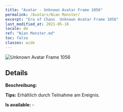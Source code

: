 ```yaml
---
title: "Avatar - Unknown Avatar Frame 1056"
permalink: /Avatars/Nian Monster/
excerpt: "Era of Chaos  Unknown Avatar Frame 1056"
last_modified_at: 2021-05-18
locale: de
ref: "Nian Monster.md"
toc: false
classes: wide
---
```

 ![Unknown Avatar Frame 1056](/images/a/avatarFrame_56.png)

## Details

 **Beschreibung:**  

 **Tips:** Erhältlich durch Teilnahme am Ereignis. 

 **Is available:**  - 

